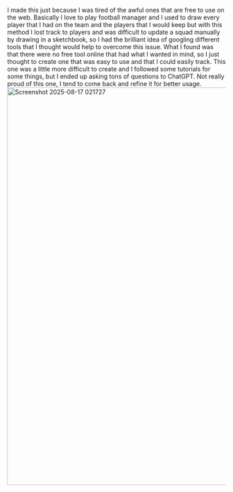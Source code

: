 I made this just because I was tired of the awful ones that are free to use on the web. Basically I love to play football manager and I used to draw every player that I had on the team and the players that I would keep but with this method I lost track to players and was difficult to update a squad manually by drawing in a sketchbook, so I had the brilliant idea of googling different tools that I thought would help to overcome this issue. What I found was that there were no free tool online that had what I wanted in mind, so I just thought to create one that was easy to use and that I could easily track. This one was a little more difficult to create and I followed some tutorials for some things, but I ended up asking tons of questions to ChatGPT. Not really proud of this one, I tend to come back and refine it for better usage.
<img width="1781" height="917" alt="Screenshot 2025-08-17 021727" src="https://github.com/user-attachments/assets/c7108187-bc02-4a44-8992-48c9f1f2af09" />

